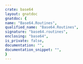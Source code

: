 ```yaml
---
crate: base64
layout: gnatdoc
gnatdoc: {
name: "Base64.Routines",
qualified_name: "Base64.Routines",
signature: "base64.routines",
enclosing: "base64",
is_private: false,
documentation: "",
documentation_snippet: "",
}
---
```


